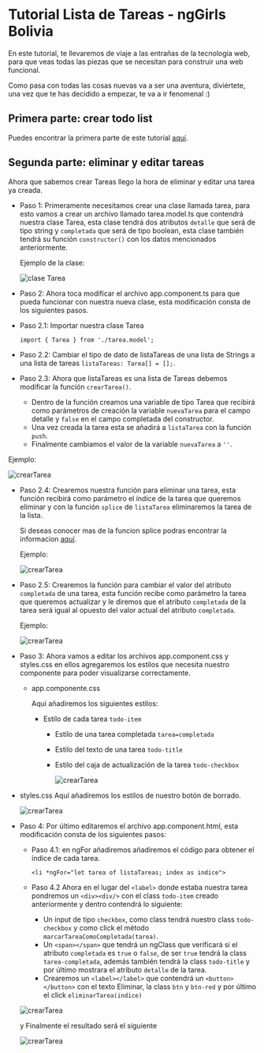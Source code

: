 # Tutorial Lista de Tareas - ngGirls Bolivia

En este tutorial, te llevaremos de viaje a las entrañas de la tecnología web, para que veas todas las piezas que se necesitan para construir una web funcional.

Como pasa con todas las cosas nuevas va a ser una aventura, diviértete, una vez que te has decidido a empezar, te va a ir fenomenal :)

## Primera parte: crear todo list

Puedes encontrar la primera parte de este tutorial [aquí](https://ng-girls-bolivia.gitbook.io/workshop/).

## Segunda parte: eliminar y editar tareas

Ahora que sabemos crear Tareas llego la hora de eliminar y editar una tarea ya creada.

- Paso 1: Primeramente necesitamos crear una clase llamada tarea, para esto vamos a crear un archivo llamado tarea.model.ts que contendrá nuestra clase Tarea,
  esta clase tendrá dos atributos `detalle` que será de tipo string y `completada` que será de tipo boolean, esta clase también tendrá su función `constructor()`
  con los datos mencionados anteriormente.

  Ejemplo de la clase:

  ![clase Tarea](./recursos-readme/claseTarea.png)

- Paso 2: Ahora toca modificar el archivo app.component.ts para que pueda funcionar con nuestra nueva clase, esta modificación consta de
  los siguientes pasos.

- Paso 2.1: Importar nuestra clase Tarea

  `import { Tarea } from './tarea.model';`

- Paso 2.2: Cambiar el tipo de dato de listaTareas de una lista de Strings a una lista de tareas `listaTareas: Tarea[] = [];`.

- Paso 2.3: Ahora que listaTareas es una lista de Tareas debemos modificar la función `crearTarea()`.

  - Dentro de la función creamos una variable de tipo Tarea que recibirá como parámetros de creación la variable `nuevaTarea` para el campo
    detalle y `false` en el campo completada del constructor.
  - Una vez creada la tarea esta se añadirá a `listaTarea` con la función `push`.
  - Finalmente cambiamos el valor de la variable `nuevaTarea` a `''`.

Ejemplo:

![crearTarea](./recursos-readme/crearTarea.png)

- Paso 2.4: Crearemos nuestra función para eliminar una tarea, esta función recibirá como parámetro el índice de la tarea que queremos eliminar
  y con la función `splice` de `listaTarea` eliminaremos la tarea de la lista.

  Si deseas conocer mas de la funcion splice podras encontrar la informacion [aquí](https://developer.mozilla.org/es/docs/Web/JavaScript/Referencia/Objetos_globales/Array/splice).

  Ejemplo:

  ![crearTarea](./recursos-readme/eliminarTarea.png)

- Paso 2.5: Crearemos la función para cambiar el valor del atributo `completada` de una tarea, esta función recibe como parámetro la tarea que queremos actualizar
  y le diremos que el atributo `completada` de la tarea será igual al opuesto del valor actual del atributo `completada`.

  Ejemplo:

  ![crearTarea](./recursos-readme/tareaCompletada.png)

- Paso 3: Ahora vamos a editar los archivos app.component.css y styles.css en ellos agregaremos los estilos que necesita nuestro componente para poder visualizarse correctamente.

  - app.componente.css

    Aqui añadiremos los siguientes estilos:

    - Estilo de cada tarea `todo-item`
      - Estilo de una tarea completada `tarea=completada`
      - Estilo del texto de una tarea `todo-title`
      - Estilo del caja de actualización de la tarea `todo-checkbox`


        ![crearTarea](./recursos-readme/appComponentCss.png)

- styles.css
  Aquí añadiremos los estilos de nuestro botón de borrado.

  ![crearTarea](./recursos-readme/stylesCss.png)

- Paso 4: Por último editaremos el archivo app.component.html, esta modificación consta de los siguientes pasos:

  - Paso 4.1: en ngFor añadiremos añadiremos el código para obtener el índice de cada tarea.

    `<li *ngFor="let tarea of listaTareas; index as indice">`

  - Paso 4.2 Ahora en el lugar del `<label>` donde estaba nuestra tarea pondremos un `<div><div/>` con el class `todo-item` creado anteriormente
    y dentro contendrá lo siguiente:
    - Un input de tipo `checkbox`, como class tendrá nuestro class `todo-checkbox` y como click el método `marcarTareaComoCompletada(tarea)`.
    - Un `<span></span>` que tendrá un ngClass que verificará si el atributo `completada` es `true` o `false`, de ser `true` tendrá la class
      `tarea-completada`, además también tendrá la class `todo-title` y por último mostrara el atributo `detalle` de la tarea.
    - Crearemos un `<label></label>` que contendrá un `<button></button>` con el texto Eliminar, la class `btn` y `btn-red` y por último el click
      `eliminarTarea(indice)`

  ![crearTarea](./recursos-readme/appComponentHtml.png)

  y Finalmente el resultado será el siguiente

  ![crearTarea](./recursos-readme/segundaParte.png)
